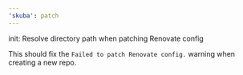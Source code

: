 ```yaml
---
'skuba': patch
---
```


init: Resolve directory path when patching Renovate config

This should fix the `Failed to patch Renovate config.` warning when creating a new repo.
